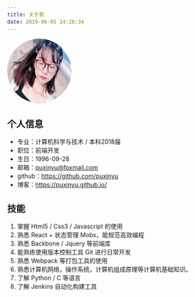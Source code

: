 ```yaml
---
title: 关于我
date: 2019-06-05 14:28:34
---
```

<img src="/images/yuki.jpeg" width="150px" height="150px" style="margin-left: 0; border-radius: 50%" />

## 个人信息

- 专业：计算机科学与技术 / 本科2018届
- 职位：前端开发
- 生日：1996-09-28
- 邮箱：puxinyu@foxmail.com
- github：https://github.com/puxinyu
- 博客：https://puxinyu.github.io/

## 技能

1. 掌握 Html5 / Css3 / Javascript 的使用
2. 熟悉 React + 状态管理 Mobx，能规范高效编程
3. 熟悉 Backbone / Jquery 等前端库
4. 能熟练使用版本控制工具 Git 进行日常开发
5. 熟悉 Webpack 等打包工具的使用
6. 熟悉计算机网络，操作系统，计算机组成原理等计算机基础知识。
7. 了解 Python / C 等语言
8. 了解 Jenkins 自动化构建工具
